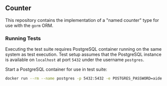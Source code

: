 ## Counter

This repository contains the implementation of a "named counter" type for use with the `gorm` ORM.

### Running Tests

Executing the test suite requires PostgreSQL container running on the same system as test execution. Test setup assumes that the PostgreSQL instance is available on `localhost` at port `5432` under the username `postgres`.

Start a PostgreSQL container for use in test suite:

```bash
docker run --rm --name postgres -p 5432:5432 -e POSTGRES_PASSWORD=aide postgres
```
